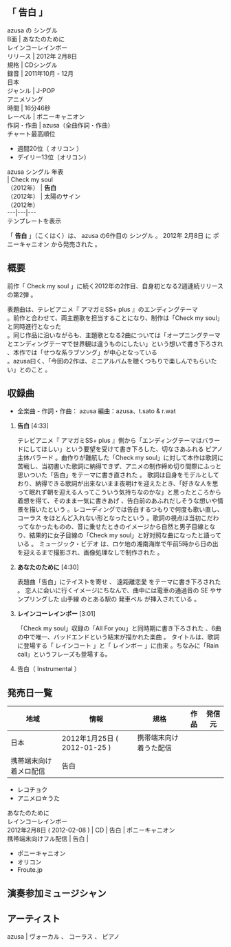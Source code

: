「  告白  」  
---  
azusa  の  シングル  
B面  |  あなたのために   
レインコーレインボー  
リリース  |  2012年  2月8日   
規格  |  CDシングル   
録音  |  2011年10月 - 12月   
日本  
ジャンル  |  J-POP    
アニメソング  
時間  |  16分46秒   
レーベル  |  ポニーキャニオン   
作詞・作曲  |  azusa（全曲作詞・作曲）   
チャート最高順位  
  
  * 週間20位（  オリコン  ） 
  * デイリー13位（オリコン） 

  
azusa  シングル 年表  
|  Check my soul  
（2012年）  |  **告白**   
（2012年）  |  太陽のサイン    
（2012年）  
---|---|---  
テンプレートを表示  
  
「 **告白** 」（こくはく）は、  azusa  の6作目の  シングル  。  2012年  2月8日  に  ポニーキャニオン  から発売された
  。

##  概要  

前作「  Check my soul  」に続く2012年の2作目、自身初となる2週連続リリースの第2弾          。

表題曲は、テレビアニメ『  アマガミSS+ plus  』のエンディングテーマ    
。前作と合わせて、両主題歌を担当することになり、制作は「Check my soul」と同時進行となった  
。同じ作品に沿いながらも、主題歌となる2曲については「オープニングテーマとエンディングテーマで世界観は違うものにしたい」という想いで書き下ろされ  
  、本作では「せつな系ラブソング」が中心となっている  
。azusa曰く、「今回の2作は、ミニアルバムを聴くつもりで楽しんでもらいたい」とのこと    。

##  収録曲  

  * 全楽曲 - 作詞・作曲：  azusa  編曲：azusa、t.sato & r.wat 

  1. **告白** [4:33] 

     テレビアニメ『  アマガミSS+ plus  』側から「エンディングテーマはバラードにしてほしい」という要望を受けて書き下ろした、切なさあふれる  ピアノ  主体バラード        。曲作りが難航した「Check my soul」に対して本作は歌詞に苦戦し、当初書いた歌詞に納得できず、アニメの制作締め切り間際にふっと思いついた「告白」をテーマに書き直された        。 
     歌詞は自身をモデルとしており、納得できる歌詞が出来ないまま夜明けを迎えたとき、「好きな人を思って眠れず朝を迎える人ってこういう気持ちなのかな」と思ったところから着想を得て、そのまま一気に書きあげ      、告白前のあふれだしそうな想いや情景を描いたという      。レコーディングでは告白するつもりで何度も歌い直し、  コーラス  をほとんど入れない形となったという    。歌詞の視点は当初こだわってなかったものの、音に乗せたときのイメージから自然と男子目線となり、結果的に女子目線の「Check my soul」と好対照な曲になったと語っている      。 
     ミュージック・ビデオ  は、ロケ地の湘南海岸で午前5時から日の出を迎えるまで撮影され、画像処理なしで制作された        。 
  2. **あなたのために** [4:30] 

     表題曲「告白」にテイストを寄せ    、  遠距離恋愛  をテーマに書き下ろされた    。 
     恋人に会いに行くイメージにちなんで、曲中には電車の通過音の  SE  やサンプリングした  山手線  のとある駅の  発車ベル  が挿入されている    。 
  3. **レインコーレインボー** [3:01] 

     「Check my soul」収録の「All For you」と同時期に書き下ろされた    、6曲の中で唯一、バッドエンドという結末が描かれた楽曲    。 
     タイトルは、歌詞に登場する「  レインコート  」と「  レインボー  」に由来    。ちなみに「Rain call」というフレーズも登場する。 
  4. 告白（  Instrumental  ） 

##  発売日一覧  

地域  |  情報  |  規格  |  作品  |  発信元   
---|---|---|---|---  
日本  |  2012年1月25日  (  2012-01-25  )  |  携帯端末向け着うた配信    
携帯端末向け着メロ配信  |  告白  | 

  * レコチョク 
  * アニメロ☆うた 

  
あなたのために  
レインコーレインボー  
2012年2月8日  (  2012-02-08  )  |  CD  |  告白  |  ポニーキャニオン   
携帯端末向けフル配信  |  告白  | 

  * ポニーキャニオン 
  * オリコン 
  * Froute.jp 

  
  
##  演奏参加ミュージシャン  

アーティスト  
---  
azusa  |  ヴォーカル  、  コーラス  、  ピアノ   
  
